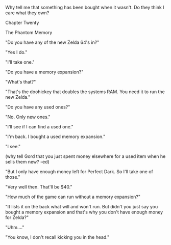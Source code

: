 
 

 

 

 

 

 

 

 

 

 




Why tell me that something has been bought when it wasn't.  Do they think I care what they own?













Chapter Twenty


The Phantom Memory

"Do you have any of the new Zelda 64's in?"

"Yes I do."

"I'll take one."

"Do you have a memory expansion?"

"What's that?"

"That's the doohickey that doubles the systems RAM.  You need it to run the new Zelda."

"Do you have any used ones?"

"No.  Only new ones."

"I'll see if I can find a used one."

<customer leaves>

<customer returns the next day>

"I'm back.  I bought a used memory expansion."

"I see."

(why tell Gord that you just spent money elsewhere for a used item when he sells them new?  -ed)

"But I only have enough money left for Perfect Dark.  So I'll take one of those."

"Very well then.  That'll be $40."

"How much of the game can run without a memory expansion?"

"It lists it on the back what will and won't run.  But didn't you just say you bought a memory expansion and that's why you don't have enough money for Zelda?"

"Uhm…."

"You know, I don't recall kicking you in the head."
 

 

 

 
 